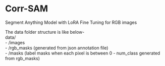 # Corr-SAM
Segment Anything Model with LoRA Fine Tuning for RGB images

The data folder structure is like below-  
  data/    
         - /images   
         - /rgb_masks (generated from json annotation file)   
         - /masks (label masks when each pixel is between 0 - num_class generated from rgb_masks)  
